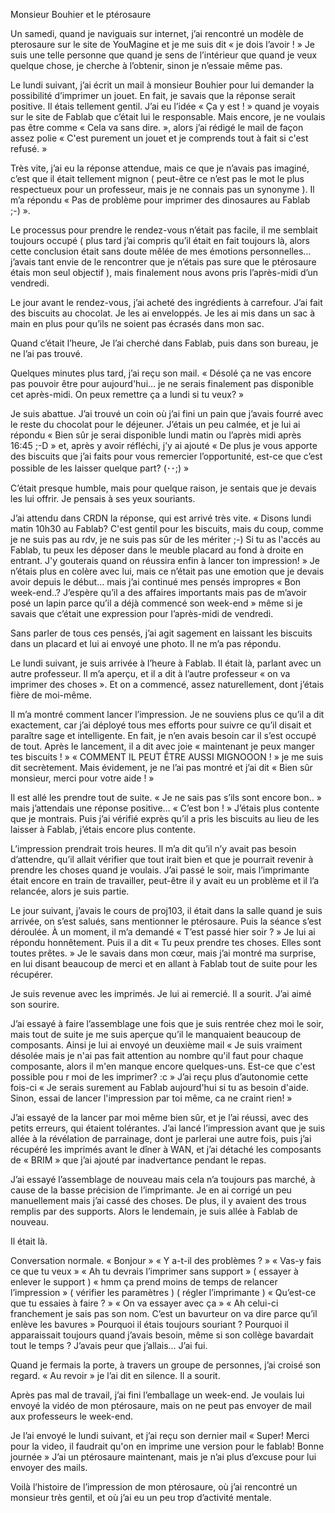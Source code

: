 Monsieur Bouhier et le ptérosaure

Un samedi, quand je naviguais sur internet, j’ai rencontré un modèle de pterosaure sur le site de YouMagine et je me suis dit « je dois l’avoir ! »
Je suis une telle personne que quand je sens de l’intérieur que quand je veux quelque chose, je cherche à l’obtenir, sinon je n’essaie même pas.

Le lundi suivant, j’ai écrit un mail à monsieur Bouhier pour lui demander la possibilité d’imprimer un jouet. En fait, je savais que la réponse serait positive. Il étais tellement gentil. J’ai eu l’idée « Ça y est ! » quand je voyais sur le site de Fablab que c’était lui le responsable. Mais encore, je ne voulais pas être comme « Cela va sans dire. », alors j’ai rédigé le mail de façon assez polie « C'est purement un jouet et je comprends tout à fait si c'est refusé. »

Très vite, j’ai eu la réponse attendue, mais ce que je n’avais pas imaginé, c’est que il était tellement mignon ( peut-être ce n’est pas le mot le plus respectueux pour un professeur, mais je ne connais pas un synonyme ). Il m’a répondu « Pas de problème pour imprimer des dinosaures au Fablab ;-) ». 

Le processus pour prendre le rendez-vous n’était pas facile, il me semblait toujours occupé ( plus tard j’ai compris qu’il était en fait toujours là, alors cette conclusion était sans doute mêlée de mes émotions personnelles… j’avais tant envie de le rencontrer que je n’étais pas sure que le ptérosaure étais mon seul objectif ), mais finalement nous avons pris l’après-midi d’un vendredi. 

Le jour avant le rendez-vous, j’ai acheté des ingrédients à carrefour. J’ai fait des biscuits au chocolat. Je les ai enveloppés. Je les ai mis dans un sac à main en plus pour qu’ils ne soient pas écrasés dans mon sac. 

Quand c’était l’heure, Je l’ai cherché dans Fablab, puis dans son bureau, je ne l’ai pas trouvé.

Quelques minutes plus tard, j’ai reçu son mail. « Désolé ça ne vas encore pas pouvoir être pour aujourd'hui... je ne serais finalement pas disponible cet après-midi. On peux remettre ça a lundi si tu veux? » 

Je suis abattue. J’ai trouvé un coin où j’ai fini un pain que j’avais fourré avec le reste du chocolat pour le déjeuner. J’étais un peu calmée, et je lui ai répondu « Bien sûr je serai disponible lundi matin ou l’après midi après 16:45 ;-D » et, après y avoir réfléchi, j’y ai ajouté « De plus je vous apporte des biscuits que j’ai faits pour vous remercier l’opportunité, est-ce que c’est possible de les laisser quelque part? (･･;) » 

C’était presque humble, mais pour quelque raison, je sentais que je devais les lui offrir. Je pensais à ses yeux souriants.

J’ai attendu dans CRDN la réponse, qui est arrivé très vite. « Disons lundi matin 10h30 au Fablab? C'est gentil pour les biscuits, mais du coup, comme je ne suis pas au rdv, je ne suis pas sûr de les mériter ;-) Si tu as l'accés au Fablab, tu peux les déposer dans le meuble placard au fond à droite en entrant. J'y gouterais quand on réussira enfin à lancer ton impression! » Je n’étais plus en colère avec lui, mais ce n’était pas une emotion que je devais avoir depuis le début… mais j’ai continué mes pensés impropres « Bon week-end..? J’espère qu’il a des affaires importants mais pas de m’avoir posé un lapin parce qu’il a déjà commencé son week-end » même si je savais que c’était une expression pour l’après-midi de vendredi.

Sans parler de tous ces pensés, j’ai agit sagement en laissant les biscuits dans un placard et lui ai envoyé une photo. Il ne m’a pas répondu.

Le lundi suivant, je suis arrivée à l’heure à Fablab. Il était là, parlant avec un autre professeur. Il m’a aperçu, et il a dit à l’autre professeur « on va imprimer des choses ». Et on a commencé, assez naturellement, dont j’étais fière de moi-même.

Il m’a montré comment lancer l’impression. Je ne souviens plus ce qu’il a dit exactement, car j’ai déployé tous mes efforts pour suivre ce qu’il disait et paraître sage et intelligente. En fait, je n’en avais besoin car il s’est occupé de tout. Après le lancement, il a dit avec joie « maintenant je peux manger tes biscuits ! » « COMMENT IL PEUT ÊTRE AUSSI MIGNOOON ! » je me suis dit secrètement. Mais évidement, je ne l’ai pas montré et j’ai dit « Bien sûr monsieur, merci pour votre aide ! »

Il est allé les prendre tout de suite. « Je ne sais pas s’ils sont encore bon.. » mais j’attendais une réponse positive… « C’est bon ! » J’étais plus contente que je montrais. Puis j’ai vérifié exprès qu’il a pris les biscuits au lieu de les laisser à Fablab, j’étais encore plus contente.

L’impression prendrait trois heures. Il m’a dit qu’il n’y avait pas besoin d’attendre, qu’il allait vérifier que tout irait bien et que je pourrait revenir à prendre les choses quand je voulais. J’ai passé le soir, mais l’imprimante était encore en train de travailler, peut-être il y avait eu un problème et il l’a relancée, alors je suis partie.

Le jour suivant, j’avais le cours de proj103, il était dans la salle quand je suis arrivée, on s’est salués, sans mentionner le ptérosaure. Puis la séance s’est déroulée. À un moment, il m’a demandé « T’est passé hier soir ? » Je lui ai répondu honnêtement. Puis il a dit « Tu peux prendre tes choses. Elles sont toutes prêtes. » Je le savais dans mon cœur, mais j’ai montré ma surprise, en lui disant beaucoup de merci et en allant à Fablab tout de suite pour les récupérer. 

Je suis revenue avec les imprimés. Je lui ai remercié. Il a sourit. J’ai aimé son sourire.

J’ai essayé à faire l’assemblage une fois que je suis rentrée chez moi le soir, mais tout de suite je me suis aperçue qu’il le manquaient beaucoup de composants. Ainsi je lui ai envoyé un deuxième mail « Je suis vraiment désolée mais je n'ai pas fait attention au nombre qu'il faut pour chaque composante, alors il m'en manque encore quelques-uns. Est-ce que c'est possible pou r moi de les imprimer? :c » J’ai reçu plus d’autonomie cette fois-ci « Je serais surement au Fablab aujourd'hui si tu as besoin d'aide. Sinon, essai de lancer l'impression par toi même, ca ne craint rien! » 

J’ai essayé de la lancer par moi même bien sûr, et je l’ai réussi, avec des petits erreurs, qui étaient tolérantes. J’ai lancé l’impression avant que je suis allée à la révélation de parrainage, dont je parlerai une autre fois, puis j’ai récupéré les imprimés avant le dîner à WAN, et j’ai détaché les composants de « BRIM » que j’ai ajouté par inadvertance pendant le repas.

J’ai essayé l’assemblage de nouveau mais cela n’a toujours pas marché, à cause de la basse précision de l’imprimante. Je en ai corrigé un peu manuellement mais j’ai cassé des choses. De plus, il y avaient des trous remplis par des supports. Alors le lendemain, je suis allée à Fablab de nouveau. 

Il était là.

Conversation normale.
« Bonjour »
« Y a-t-il des problèmes ? »
« Vas-y fais ce que tu veux »
« Ah tu devrais l’imprimer sans support »
( essayer à enlever le support )
« hmm ça prend moins de temps de relancer l’impression »
( vérifier les paramètres )
( régler l’imprimante )
« Qu’est-ce que tu essaies à faire ? »
« On va essayer avec ça »
« Ah celui-ci franchement je sais pas son nom. C’est un bavurteur on va dire parce qu’il enlève les bavures »
Pourquoi il étais toujours souriant ?
Pourquoi il apparaissait toujours quand j’avais besoin, même si son collège bavardait tout le temps ?
J’avais peur que j’allais…
J’ai fui.

Quand je fermais la porte, à travers un groupe de personnes, j’ai croisé son regard. « Au revoir » je l’ai dit en silence. Il a sourit.

Après pas mal de travail, j’ai fini l’emballage un week-end. Je voulais lui envoyé la vidéo de mon ptérosaure, mais on ne peut pas envoyer de mail aux professeurs le week-end.

Je l’ai envoyé le lundi suivant, et j’ai reçu son dernier mail « Super! Merci pour la video, il faudrait qu'on en imprime une version pour le fablab! Bonne journée » J’ai un ptérosaure maintenant, mais je n’ai plus d’excuse pour lui envoyer des mails.

Voilà l’histoire de l’impression de mon ptérosaure, où j’ai rencontré un monsieur très gentil, et où j’ai eu un peu trop d’activité mentale.